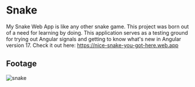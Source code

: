# Snake

My Snake Web App is like any other snake game. This project was born out of a need for learning by doing. This application serves as a testing ground for trying out Angular signals and getting to know what's new in Angular version 17.
Check it out here: https://nice-snake-you-got-here.web.app

## Footage

![snake](https://github.com/devLukaszMichalak/snake/assets/48216995/5541791a-016f-4d16-b1c0-c2ee5c81cd01)
